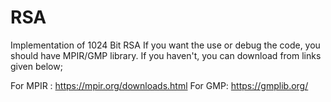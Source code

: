 # RSA
Implementation of 1024 Bit RSA
If you want the use or debug the code, you should have MPIR/GMP library. If you haven't, you can download from links given below;

For MPIR : https://mpir.org/downloads.html
For GMP: https://gmplib.org/
